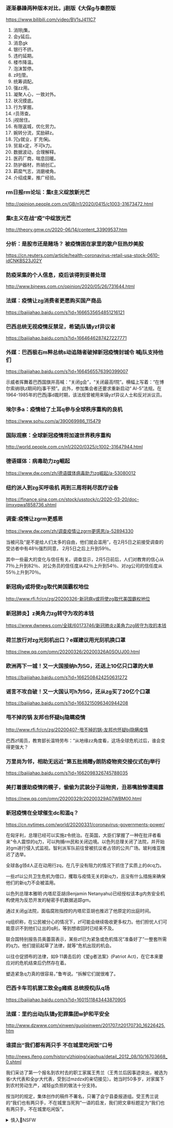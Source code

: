 ### 逐渐暴躁两种版本对比，j剧版《大保g与秦腔版
https://www.bilibili.com/video/BV1sJ411C7

1. 消除j集。
2. 会y延后。
3. 消息gk
4. 银行不挤。
5. 违约延期。
6. 楼市降温。
7. 泡沫暂停。
8. z时j管。
9. 统筹调配。
10. 强zz用。
11. 凝聚人心，一致对外。
12. 状况摸底。
13. 行为掌握。
14. r员筛查。
15. j视居住。
16. 有限返城，优化劳力。
17. 婉转分流，奖励耕z。
18. 冗y就业，扩充保j。
19. 贸易x定，不可k力。
20. 数据波动，合理解释。
21. 医药厂商，喘息回暖。
22. 防护器材，热销创汇。
23. 羁縻气志，消磨棱角。
24. 介绍成果，推广经验。

### rm日报rm论坛：集t主义绽放新光芒
http://opinion.people.com.cn/GB/n1/2020/0415/c1003-31673472.html

### 集t主义在战“疫”中绽放光芒
http://theory.gmw.cn/2020-06/14/content_33909537.htm

### 分析：是股市还是赌场？ 被疫情困在家里的散户狂热炒美股
https://cn.reuters.com/article/health-coronavirus-retail-usa-stock-0610-idCNKBS23J02Y

### 防疫采集的个人信息，疫后该得到妥善处理
http://www.bjnews.com.cn/opinion/2020/05/26/731644.html

### 法媒：疫情让zg消费者更愿购买国产商品
https://baijiahao.baidu.com/s?id=1666535654851216121

### 巴西总统无视疫情反禁足，希望j队镇yzf异议者
https://baijiahao.baidu.com/s?id=1664646287427227771

### 外媒：巴西极右m粹总统s动追随者破掉新冠疫情封城令 喊j队支持他们
https://baijiahao.baidu.com/s?id=1664565576390399007

示威者挥舞着巴西国旗并高喊：“关闭g会”，“关闭最高f院”。横幅上写着：“在博尔索纳l执z期间的j事干预”。此外，参加集会者还要求重新启动“ AI-5”法规。在1964-1985年的巴西j事d裁时期，该法规曾被用来镇yzf异议人士和反对派议员。

### 埃尔多a：疫情给了土耳q参与全球秩序重构的良机
https://www.sohu.com/a/390069986_115479

### 国际观察：全球新冠疫情将加速世界秩序重构
http://world.people.com.cn/n1/2020/0325/c1002-31647944.html

### 德语媒体：病毒助力zg崛起
https://www.dw.com/zh/德语媒体病毒助力zg崛起/a-53080012

### 纽约派人到zg买呼吸机 两到三周将耗尽医疗设备
https://finance.sina.com.cn/stock/usstock/c/2020-03-20/doc-iimxyqwa1858736.shtml
### 调查:疫情让zgrm更感恩
https://www.dw.com/zh/调查疫情让zgrm更感恩/a-52894330

当被问及“是不是给人们太多的自由，他们就会滥用”，在2月5日之前接受调查的受访者中有48％强烈同意， 2月5日之后上升到59％。

其中一些最大的变化与信任有关。调查显示，2月5日前后，人们对教育的信心从71％上升到82％、对公务员的信任度从42％上升到54％、对zg公司的信任度从55％上升到70％。

### 新冠病y或将使zg取代美国霸权地位
http://www.rfi.fr/cn/zg/20200326-新冠病y或将使zg取代美国霸权地位

### 新冠肺炎】z美角力zg转守为攻的本钱
https://www.dwnews.com/全球/60173746/新冠肺炎z美角力zg转守为攻的本钱

### 荷兰放行对zg光刻机出口？e媒建议用光刻机换口罩
https://new.qq.com/omn/20200326/20200326A0SOUJ00.html

### 欧洲再下一城！又一大国接纳h为5G，还送上10亿只口罩的大单
https://baijiahao.baidu.com/s?id=1662508424250631272

### 谣言不攻自破！又一大国认可h为5G，还从zg买了20亿个口罩
https://baijiahao.baidu.com/s?id=1663215096340944208

### 甩不掉的锅 友邦也怀疑bj隐瞒疫情
http://www.rfi.fr/cn/zg/20200407-甩不掉的锅-友邦也怀疑bj隐瞒疫情

巴西zf阁员，教育部长温特劳布：“从地缘zz角度看，这场全球危机过后，谁会变得更强大？

### 万里尚为邻，相助无远近”第五批捐赠y朗防疫物资交接仪式在j举行
https://baijiahao.baidu.com/s?id=1662098326745788035

### 美打着援助疫情的幌子，偷偷为武装分子运物资，丑恶嘴脸惨遭揭露
https://new.qq.com/omn/20200329/20200329A07WBM00.html

### 新冠疫情在全球催生dc和滥q？
https://cn.nytimes.com/world/20200331/coronavirus-governments-power/

在匈牙利，总理已经可以实施z令统治。在英国，大臣们掌握了一种在批评者看来“令人震惊的q力，可以拘捕rm民和关闭边境。以色列总理关闭了法院，并开始对gm进行侵入式监视。智利派军队前往曾被抗议者占领的公共广场。玻利维亚推迟了选举。

全球各g领d人正在动用行zq，在几乎没有阻力的情况下抓住了实质上的dcq力。

一些zf以公共卫生危机为借口，攫取与疫情无关的新q力，且没有什么措施来确保他们的新q力不会被滥用。

以色列总理本雅明·内塔尼亚胡(Benjamin Netanyahu)已经授权该本g内务安全机构使用为反恐开发的秘密手机数据追踪gm。

通过关闭gj法院，面临腐败指控的内塔尼亚胡也推迟了他原定的出庭时间。

rq组织称，在公民被分心的情况下，zf可能会继续吸收更多权力。他们担忧人们可能意识不到他们让出的q利，等到想收回时已经来不及。

联合国特别报告员奥蕾茵表示，某些zf已为紧急或危机情况“准备好了”一整套所需的q力。他们提前起草了法律，就等“危机出现的机会。

以往仓促颁布的法律，如9·11袭击后的《爱g者法案》(Patriot Act)，在它本来要应对的危机结束后仍然存在着。

塑造紧急q力真的很容易，”鲁岑说。“拆解它们就很难了。

### 巴西卡车司机罢工致全g瘫痪 总统授权j队q场
https://baijiahao.baidu.com/s?id=1601511843443870905

### 法媒：里约出动j队镇y犯罪集团w护和平安全
http://www.dzwww.com/xinwen/guojixinwen/201707/t20170730_16226425.htm

### 谁提出“我们都有两只手 不在城里吃闲饭”口号
http://news.ifeng.com/history/zhiqing/xiaohua/detail_2012_08/10/16703668_0.shtml

我们采访了第一个报名到农村去的职工家属王秀兰（王秀兰后因事迹突出，被选为省r大代表和全gr大代表，受到过mzdzx的亲切接见）。她当时50多岁，对家属下到农村劳动生产，减轻gj负担的做法十分支持。

按当时的规定，集体创作的稿件不署名，只署了会宁县委报道组。受王秀兰说的“我们也有两只手，不在城里当死狗”一语的启发，我们把文章标题定为“我们也有两只手，不在城里吃闲饭”。
<details><summary>慎入🔞NSFW</summary>

Not Safe For Work
![](https://upload.wikimedia.org/wikipedia/commons/thumb/d/d3/Biohazard_Symbol_Specification.png/210px-Biohazard_Symbol_Specification.png)

<details><summary><b>风险自理Use At Your Own Risk🈲</summary>

### 一剑飘尘：武h病毒到底是不是xjp预谋的？
https://2newcenturynet.blogspot.com/2020/04/blog-post_86.html

昨天任zq朋友的信里谈及，武汉病毒很可能是xjp预谋的，目的是造成美g经济大萧条，让川普彻底失去连任希望。无论真假，目前的局势，是这样发展的。
</details>
</details>

